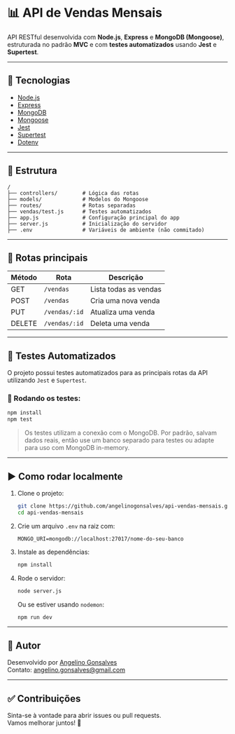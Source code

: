 # 📊 API de Vendas Mensais

API RESTful desenvolvida com **Node.js**, **Express** e **MongoDB (Mongoose)**, estruturada no padrão **MVC** e com **testes automatizados** usando **Jest** e **Supertest**.

---

## 🚀 Tecnologias

- [Node.js](https://nodejs.org)
- [Express](https://expressjs.com)
- [MongoDB](https://www.mongodb.com/)
- [Mongoose](https://mongoosejs.com)
- [Jest](https://jestjs.io)
- [Supertest](https://github.com/visionmedia/supertest)
- [Dotenv](https://github.com/motdotla/dotenv)

---

## 📁 Estrutura

```
/
├── controllers/        # Lógica das rotas
├── models/             # Modelos do Mongoose
├── routes/             # Rotas separadas
├── vendas/test.js      # Testes automatizados
├── app.js              # Configuração principal do app
├── server.js           # Inicialização do servidor
├── .env                # Variáveis de ambiente (não commitado)
```

---

## 🔄 Rotas principais

| Método | Rota            | Descrição                 |
|--------|------------------|---------------------------|
| GET    | `/vendas`        | Lista todas as vendas     |
| POST   | `/vendas`        | Cria uma nova venda       |
| PUT    | `/vendas/:id`    | Atualiza uma venda        |
| DELETE | `/vendas/:id`    | Deleta uma venda          |

---

## 🧪 Testes Automatizados

O projeto possui testes automatizados para as principais rotas da API utilizando `Jest` e `Supertest`.

### 📌 Rodando os testes:

```bash
npm install
npm test
```

> Os testes utilizam a conexão com o MongoDB. Por padrão, salvam dados reais, então use um banco separado para testes ou adapte para uso com MongoDB in-memory.

---

## ▶️ Como rodar localmente

1. Clone o projeto:
   ```bash
   git clone https://github.com/angelinogonsalves/api-vendas-mensais.git
   cd api-vendas-mensais
   ```

2. Crie um arquivo `.env` na raiz com:
   ```
   MONGO_URI=mongodb://localhost:27017/nome-do-seu-banco
   ```

3. Instale as dependências:
   ```bash
   npm install
   ```

4. Rode o servidor:
   ```bash
   node server.js
   ```
   Ou se estiver usando `nodemon`:
   ```bash
   npm run dev
   ```

---

## 🧠 Autor

Desenvolvido por [Angelino Gonsalves](https://github.com/angelinogonsalves)  
Contato: angelino.gonsalves@gmail.com

---

## ✅ Contribuições

Sinta-se à vontade para abrir issues ou pull requests.  
Vamos melhorar juntos! 💪
